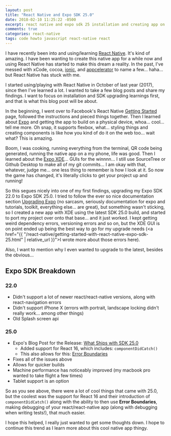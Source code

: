 ```yaml
---
layout: post
title: "React Native and Expo SDK 25.0"
date: 2018-02-10 11:25:22 -0500
excerpt: react native and expo sdk 25 installation and creating app on macOS
comments: true
categories: react-native
tags: code howto javascript react-native react
---
```

I have recently been into and using/learning [React Native](https://facebook.github.io/react-native/). It's kind of amazing. I have been wanting to create this native app for a while now and using React Native has started to make this dream a reality. In the past, I've messed with xCode, cocoa, [ionic](https://ionicframework.com/), and [appcelerator](https://www.appcelerator.com) to name a few... haha... but React Native has stuck with me.  

I started using/playing with React Native in October of last year (2017), since then I've learned a lot. I wanted to take a few blog posts and share my findings. I want to focus on installation and SDK upgrading learnings first, and that is what this blog post will be about.  

In the beginning, I went over to Facebook's React Native [Getting Started](https://facebook.github.io/react-native/docs/getting-started.html) page, followed the instructions and pieced things together. Then I learned about [Expo](https://expo.io) and getting the app to build on a physical device, whoa... cool... tell me more. Oh snap, it supports flexbox, what... styling things and creating components is like how you kind of do it on the web too... wait what? This is amazing.  

Boom, I was cooking, running everything from the terminal, QR code being generated, running the native app on a my phone, life was good. Then I learned about the [Expo XDE](https://expo.io/tools#xde)... GUIs for the winnnn... I still use SourceTree or Github Desktop to make all of my git commits... I am okay with that, whatever, judge me... one less thing to remember is how I look at it. So now the game has changed, it's literally clicks to get your project up and running!  

So this segues nicely into one of my first findings, upgrading my Expo SDK 22.0 to Expo SDK 25.0. I tried to follow the ever so nice documentation section [Upgrading Expo](https://docs.expo.io/versions/latest/guides/upgrading-expo.html) (no sarcasm, seriously documentation for expo and tutorials, toolkit, everything else... are great), but something wasn't sticking, so I created a new app with XDE using the latest SDK 25.0 build, and started to port my project over onto that base... and it just worked. I kept getting weird dependency errors, versioning errors and so on, but the XDE GUI is on point ended up being the best way to go for my upgrade needs (<a href="{{ "/react-native/getting-started-with-react-native-expo-sdk-25.html" | relative_url }}">I wrote more about those errors here</a>).

Also, I want to mention why I even wanted to upgrade to the latest, besides the obvious...

## Expo SDK Breakdown

### 22.0
* Didn't support a lot of newer react/react-native versions, along with react-navigation errors
* Didn't support iPhone X (errors with portrait, landscape locking didn't really work... among other things)
* Old Splash screen api

### 25.0
* Expo's Blog Post for the Release: [What Ships with SDK 25.0](https://blog.expo.io/expo-sdk-v25-0-0-is-now-available-714d10a8c3f7)
    * Added support for React 16, which includes: `componentDidCatch()`
    * This also allows for this: [Error Boundaries](https://reactjs.org/docs/error-boundaries.html)
* Fixes all of the issues above
* Allows for quicker builds
* Machine performance has noticeably improved (my macbook pro wanted to take flight a few times)
* Tablet support is an option

So as you see above, there were a lot of cool things that came with 25.0, but the coolest was the support for React 16 and their introduction of `componentDidCatch()` along with the ability to then use **Error Boundaries**, making debugging of your react/react-native app (along with debugging when writing tests!), that much easier.  

I hope this helped, I really just wanted to get some thoughts down. I hope to continue this trend as I learn more about this cool native app thingy.  
